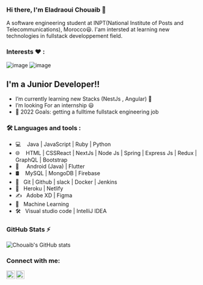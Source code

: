 ### Hi there, I'm Eladraoui Chouaib 👋 

A software engineering student at INPT(National Institute of Posts and Telecommunications), Morocco😃. I'am intersted at learning new technologies in fullstack developpement field.

### Interests ❤️ : 
![image](https://user-images.githubusercontent.com/44909504/118012375-7fe62480-b340-11eb-8fce-9fd3a25560c8.png)
![image](https://user-images.githubusercontent.com/44909504/118012425-912f3100-b340-11eb-8651-aa5ea7e22db6.png)

## I'm a Junior Developer!!

- I’m currently learning new Stacks (NestJs , Angular) 🤣
- I’m looking For an internship 😃
- 🥅 2022 Goals: getting a fulltime fullstack engineering job

### 🛠 Languages and tools : 
- 💻 &nbsp; &nbsp;Java | JavaScript | Ruby | Python
- 🌐&nbsp; &nbsp; HTML | CSSReact | NextJs | Node Js | Spring | Express Js | Redux | GraphQL | Bootstrap 
- 📱 &nbsp;  &nbsp; Android (Java) | Flutter
- 🛢 &nbsp;&nbsp; MySQL | MongoDB | Firebase
- 🔧 &nbsp; Git | Github | slack | Docker | Jenkins 
- 🚀 &nbsp; Heroku | Netlify
- ✍️ &nbsp; Adobe XD | Figma
- 🤖 &nbsp; Machine Learning
- 🛠️ &nbsp; Visual studio code | IntelliJ IDEA


### GitHub Stats ⚡

![Chouaib's GitHub stats](https://github-readme-stats.vercel.app/api?username=adchouaib&show_icons=true&theme=radical)


### Connect with me:

[<img align="left" alt="LinkedIn" width="22px" src="https://cdn.jsdelivr.net/npm/simple-icons@v3/icons/linkedin.svg" />][linkedin]
[<img align="left" alt="Instagram" width="22px" src="https://cdn.jsdelivr.net/npm/simple-icons@v3/icons/instagram.svg" />][instagram]

[instagram]: https://www.instagram.com/adchouaib/
[linkedin]: https://www.linkedin.com/in/eladraoui-chouaib-ba4328a7/
